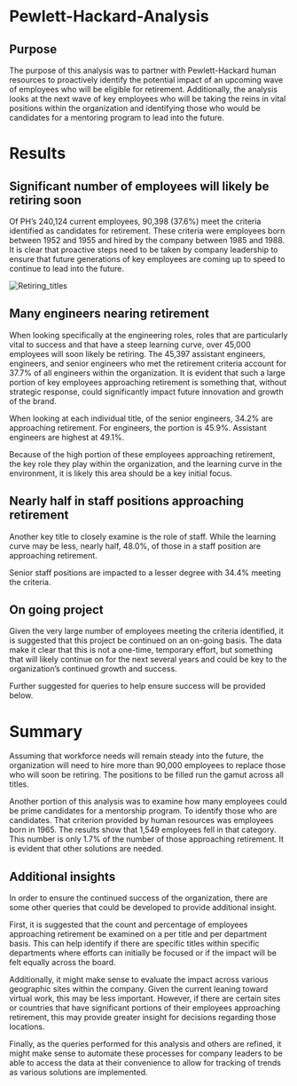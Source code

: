 # Pewlett-Hackard-Analysis

## Purpose

The purpose of this analysis was to partner with Pewlett-Hackard human resources to proactively identify the potential impact of an upcoming wave of employees who will be eligible for retirement.  Additionally, the analysis looks at the next wave of key employees who will be taking the reins in vital positions within the organization and identifying those who would be candidates for a mentoring program to lead into the future. 


# Results

## Significant number of employees will likely be retiring soon

Of PH’s 240,124 current employees, 90,398 (37.6%) meet the criteria identified as candidates for retirement.  These criteria were employees born between 1952 and 1955 and hired by the company between 1985 and 1988.  It is clear that proactive steps need to be taken by company leadership to ensure that future generations of key employees are coming up to speed to continue to lead into the future.

![Retiring_titles](https://user-images.githubusercontent.com/82730954/121823962-402b9900-cc6e-11eb-8007-767cf1679e9f.PNG)

## Many engineers nearing retirement

When looking specifically at the engineering roles, roles that are particularly vital to success and that have a steep learning curve, over 45,000 employees will soon likely be retiring.  The 45,397 assistant engineers, engineers, and senior engineers who met the retirement criteria account for 37.7% of all engineers within the organization.  It is evident that such a large portion of key employees approaching retirement is something that, without strategic response, could significantly impact future innovation and growth of the brand.

When looking at each individual title, of the senior engineers, 34.2% are approaching retirement.  For engineers, the portion is 45.9%.  Assistant engineers are highest at 49.1%.

Because of the high portion of these employees approaching retirement, the key role they play within the organization, and the learning curve in the environment, it is likely this area should be a key initial focus.

## Nearly half in staff positions approaching retirement

Another key title to closely examine is the role of staff.  While the learning curve may be less, nearly half, 48.0%, of those in a staff position are approaching retirement.  

Senior staff positions are impacted to a lesser degree with 34.4% meeting the criteria.


## On going project

Given the very large number of employees meeting the criteria identified, it is suggested that this project be continued on an on-going basis.  The data make it clear that this is not a one-time, temporary effort, but something that will likely continue on for the next several years and could be key to the organization’s continued growth and success.

Further suggested for queries to help ensure success will be provided below.


# Summary

Assuming that workforce needs will remain steady into the future, the organization will need to hire more than 90,000 employees to replace those who will soon be retiring.  The positions to be filled run the gamut across all titles.

Another portion of this analysis was to examine how many employees could be prime candidates for a mentorship program.  To identify those who are candidates.  That criterion provided by human resources was employees born in 1965.  The results show that 1,549 employees fell in that category.  This number is only 1.7% of the number of those approaching retirement.  It is evident that other solutions are needed.


## Additional insights

In order to ensure the continued success of the organization, there are some other queries that could be developed to provide additional insight.

First, it is suggested that the count and percentage of employees approaching retirement be examined on a per title and per department basis.  This can help identify if there are specific titles within specific departments where efforts can initially be focused or if the impact will be felt equally across the board.

Additionally, it might make sense to evaluate the impact across various geographic sites within the company.  Given the current leaning toward virtual work, this may be less important.  However, if there are certain sites or countries that have significant portions of their employees approaching retirement, this may provide greater insight for decisions regarding those locations.

Finally, as the queries performed for this analysis and others are refined, it might make sense to automate these processes for company leaders to be able to access the data at their convenience to allow for tracking of trends as various solutions are implemented.
